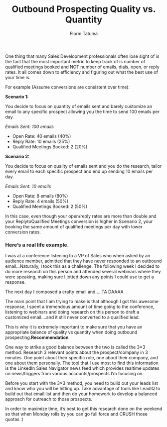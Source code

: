 ﻿---
title: Outbound Prospecting Quality vs. Quantity
description: Some tips on finding the right balance of quality and quantify with prospecting. There is a lot of hype these days in the Sales Development world around Account ­Based Selling and the need to customize your emails to resonate with your prospects, which in turn should lead to higher open/reply rates and ultimately meetings booked
coverImage: img/client-logo.png
publishDate: Aug 8, 2016

author: Florin Tatulea
authorProfile: Loopio is a Toronto-based software company that makes responding to Requests for Proposals (RFPs) a lot easier! We help companies across different industries collaborate more intelligently on a platform that honours simplicity and an exceptional user experience. Please reach out if you want to learn more
authorImage: img/florin-tatulea.png
---

One thing that many Sales Development professionals often lose sight of is the fact that the most important metric to keep track of is number of qualified meetings booked and NOT number of emails, dials, open, or reply rates. It all comes down to efficiency and figuring out what the best use of your time is.

For example (Assume conversions are consistent over time):

**Scenario 1:**

You decide to focus on quantity of emails sent and barely customize an email to any specific prospect allowing you the time to send 100 emails per day.

_Emails Sent: 100 emails_

*   Open Rate: 40 emails (40%)
*   Reply Rate: 10 emails (25%)
*   Qualified Meetings Booked: 2 (20%)

**Scenario 2:**

You decide to focus on quality of emails sent and you do the research, tailor every email to each specific prospect and end up sending 10 emails per day.

_Emails Sent: 10 emails_

*   Open Rate: 8 emails (80%)
*   Reply Rate: 4 emails (50%)
*   Qualified Meetings Booked: 2 (50%)

In this case, even though your open/reply rates are more than double and your Reply­to­Qualified Meetings conversion is higher in Scenario 2, your booking the same amount of qualified meetings per day with lower conversion rates.

### Here’s a real life example.

I was at a conference listening to a VP of Sales who when asked by an audience member, admitted that they have never responded to an outbound email…Naturally, I took this as a challenge. The following week I decided to do more research on this person and attended several webinars where they were speaking, making sure I jotted down any points I could use to get a response.

The next day I composed a crafty email and…..TA DAAAA

The main point that I am trying to make is that although I got this awesome response, I spent a tremendous amount of time going to the conference, listening to webinars and doing research on this person to draft a customized email….and it still never converted to a qualified lead.

This is why it is extremely important to make sure that you have an appropriate balance of quality vs quantity when doing outbound prospecting.**Recommendation**

One way to strike a good balance between the two is called the 3×3 method. Research 3 relevant points about the prospect/company in 3 minutes. One point about their specific role, one about their company, and one about them personally. The tool that I use most to find this information is the LinkedIn Sales Navigator news feed which provides real­time updates on news/triggers from various accounts/prospects I’m focusing on.

Before you start with the 3×3 method, you need to build out your leads list and know who you will be hitting up. Take advantage of tools like LeadIQ to build out that email list and then do your homework to develop a balanced approach for outreach to those prospects.

In order to maximize time, it’s best to get this research done on the weekend so that when Monday rolls by you can go full force and CRUSH those quotas :)